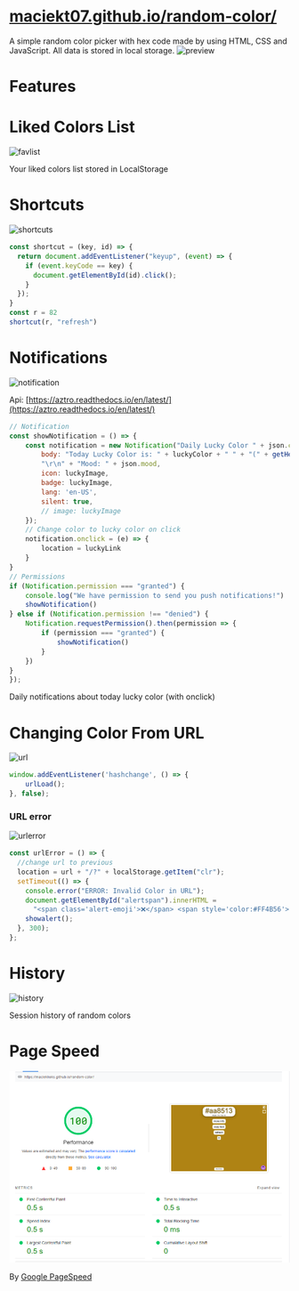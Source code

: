 # [maciekt07.github.io/random-color/](https://maciekt07.github.io/random-color/)
A simple random color picker with hex code made by using HTML, CSS and JavaScript.
All data is stored in local storage.
![preview](https://raw.githubusercontent.com/maciekkoks/random-colors/main/img/preview1.png)

# Features
# Liked Colors List
![favlist](https://raw.githubusercontent.com/maciekt07/random-color/main/img/favslist.png)

Your liked colors list stored in LocalStorage

# Shortcuts
![shortcuts](https://raw.githubusercontent.com/maciekkoks/random-colors/main/img/shortcuts.png)

``` js
const shortcut = (key, id) => {
  return document.addEventListener("keyup", (event) => {
    if (event.keyCode == key) {
      document.getElementById(id).click();
    }
  });
}
const r = 82
shortcut(r, "refresh")
```

# Notifications
![notification](https://raw.githubusercontent.com/maciekt07/random-color/main/img/notification.png)

Api: [https://aztro.readthedocs.io/en/latest/](https://aztro.readthedocs.io/en/latest/)

``` js
// Notification
const showNotification = () => {
    const notification = new Notification("Daily Lucky Color " + json.current_date, {
        body: "Today Lucky Color is: " + luckyColor + " " + "(" + getHexColor(luckyColorHTML) + ")" +
        "\r\n" + "Mood: " + json.mood,
        icon: luckyImage,
        badge: luckyImage,
        lang: 'en-US',
        silent: true,
        // image: luckyImage
    });
    // Change color to lucky color on click
    notification.onclick = (e) => {
        location = luckyLink
    }
}
// Permissions
if (Notification.permission === "granted") {
    console.log("We have permission to send you push notifications!")
    showNotification()
} else if (Notification.permission !== "denied") {
    Notification.requestPermission().then(permission => {
        if (permission === "granted") {
            showNotification()
        }
    })
}
});
 ```
Daily notifications about today lucky color (with onclick)

# Changing Color From URL
![url](https://raw.githubusercontent.com/maciekt07/random-color/main/img/url.png)

``` js
window.addEventListener('hashchange', () => {
    urlLoad();
}, false);
```

### URL error 
![urlerror](https://raw.githubusercontent.com/maciekt07/random-color/main/img/urlerror.png)

``` js 
const urlError = () => {
  //change url to previous
  location = url + "/?" + localStorage.getItem("clr");
  setTimeout(() => {
    console.error("ERROR: Invalid Color in URL");
    document.getElementById("alertspan").innerHTML =
      "<span class='alert-emoji'>❌</span> <span style='color:#FF4B56'>ERROR:</span> Invalid Color in URL";
    showalert();
  }, 300);
};
```

# History
![history](https://raw.githubusercontent.com/maciekt07/random-color/main/img/history.png)

Session history of random colors

# Page Speed
![pagespeed](https://raw.githubusercontent.com/maciekkoks/random-color/main/img/pagespeed.png)

By [Google PageSpeed](https://pagespeed.web.dev)
